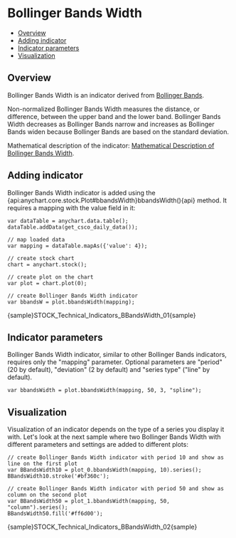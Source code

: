 # Bollinger Bands Width

* [Overview](#overview)
* [Adding indicator](#adding_indicator)
* [Indicator parameters](#indicator_parameters)
* [Visualization](#visualization)

## Overview

Bollinger Bands Width is an indicator derived from [Bollinger Bands](Bollinger_Bands). 

Non-normalized Bollinger Bands Width measures the distance, or difference, between the upper band and the lower band. Bollinger Bands Width decreases as Bollinger Bands narrow and increases as Bollinger Bands widen because Bollinger Bands are based on the standard deviation.

Mathematical description of the indicator: [Mathematical Description of Bollinger Bands Width](Mathematical_Description).

## Adding indicator

Bollinger Bands Width indicator is added using the {api:anychart.core.stock.Plot#bbandsWidth}bbandsWidth(){api} method. It requires a mapping with the value field in it:

```
var dataTable = anychart.data.table();
dataTable.addData(get_csco_daily_data());

// map loaded data
var mapping = dataTable.mapAs({'value': 4});

// create stock chart
chart = anychart.stock();

// create plot on the chart
var plot = chart.plot(0);

// create Bollinger Bands Width indicator
var bbandsW = plot.bbandsWidth(mapping);
```

{sample}STOCK\_Technical\_Indicators\_BBandsWidth\_01{sample}


## Indicator parameters

Bollinger Bands Width indicator, similar to other Bollinger Bands indicators, requires only the "mapping" parameter. Optional parameters are "period" (20 by default), "deviation" (2 by default) and "series type" ("line" by default).

```
var bbandsWidth = plot.bbandsWidth(mapping, 50, 3, "spline");
```

## Visualization

Visualization of an indicator depends on the type of a series you display it with. Let's look at the next sample where two Bollinger Bands Width with different parameters and settings are added to different plots:

```
// create Bollinger Bands Width indicator with period 10 and show as line on the first plot
var BBandsWidth10 = plot_0.bbandsWidth(mapping, 10).series();
BBandsWidth10.stroke('#bf360c');

// create Bollinger Bands Width indicator with period 50 and show as column on the second plot
var BBandsWidth50 = plot_1.bbandsWidth(mapping, 50, "column").series();
BBandsWidth50.fill('#ff6d00');
```

{sample}STOCK\_Technical\_Indicators\_BBandsWidth\_02{sample}
